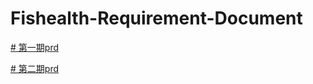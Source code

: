 # Fishealth-Requirement-Document
[# 第一期prd](https://gbkrph.github.io/Fishealth-Requirement-Document//第一期需求/prd/用户端prd)

[# 第二期prd](https://gbkrph.github.io/Fishealth-Requirement-Document//第二期需求/大健康第二期prd/权益与注册)
